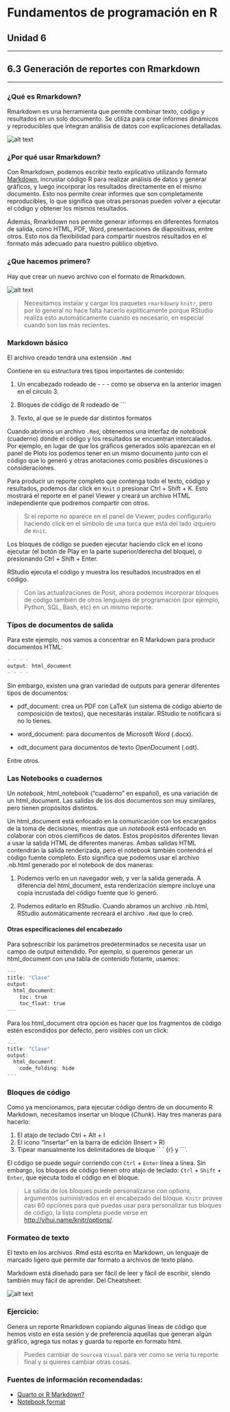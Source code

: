 
# Fundamentos de programación en R

## Unidad 6

---

## 6.3 Generación de reportes con Rmarkdown

---

### ¿Qué es Rmarkdown?

Rmarkdown es una herramienta que permite combinar texto, código y resultados en un solo documento. Se utiliza para crear informes dinámicos y reproducibles que integran análisis de datos con explicaciones detalladas.

![alt text](imagen_6_3_1.png)

### ¿Por qué usar Rmarkdown?

Con Rmarkdown, podemos escribir texto explicativo utilizando formato [Markdown](https://markdown.es/), incrustar código R para realizar análisis de datos y generar gráficos, y luego incorporar los resultados directamente en el mismo documento. Esto nos permite crear informes que son completamente reproducibles, lo que significa que otras personas pueden volver a ejecutar el código y obtener los mismos resultados.

Además, Rmarkdown nos permite generar informes en diferentes formatos de salida, como HTML, PDF, Word, presentaciones de diapositivas, entre otros. Esto nos da flexibilidad para compartir nuestros resultados en el formato más adecuado para nuestro público objetivo.

### ¿Que hacemos primero?

Hay que crear un nuevo archivo con el formato de Rmarkdown. 

![alt text](imagen_6_3_2.png)

> Necesitamos instalar y cargar los paquetes `rmarkdown`y `knitr`, pero por lo general no hace falta hacerlo explíticamente porque RStudio realiza esto automáticamente cuando es necesario, en especial cuando son las más recientes.

### Markdown básico

El archivo creado tendrá una extensión `.Rmd`

Contiene en su estructura tres tipos importantes de contenido:

1. Un encabezado rodeado de - - - como se observa en la anterior imagen en el círculo 3. 

2. Bloques de código de R rodeado de ``` 

3. Texto, al que se le puede dar distintos formatos

Cuando abrimos un archivo `.Rmd`, obtenemos una interfaz de _notebook_ (cuaderno) donde el código y los resultados se encuentran intercalados. Por ejemplo, en lugar de que los gráficos generados sólo aparezcan en el panel de Plots los podemos tener en un mismo documento junto con el código que lo generó y otras anotaciones como posibles discusiones o consideraciones.

Para producir un reporte completo que contenga todo el texto, código y resultados, podemos dar click en `Knit` o presionar Ctrl + Shift + K. Esto mostrará el reporte en el panel Viewer y creará un archivo HTML independiente que podremos compartir con otros.

> Si el reporte no aparece en el panel de Viewer, pudes configurarlo haciendo click en el símbolo de una turca que esta del lado izquiero de `Knit`.

Los bloques de código se pueden ejecutar haciendo click en el ícono ejecutar (el botón de Play en la parte superior/derecha del bloque), o presionando Ctrl + Shift + Enter. 

RStudio ejecuta el código y muestra los resultados incustrados en el código.

> Con las actualizaciones de Posit, ahora podemos incorporar bloques de código también de otros lenguajes de programación (por ejemplo, Python, SQL, Bash, etc) en un mismo reporte.

### Tipos de documentos de salida

Para este ejemplo, nos vamos a concentrar en R Markdown para producir documentos HTML:

 ```R
- - - -
output: html_document
- - - -
```

Sin embargo, existen una gran variedad de outputs para generar diferentes tipos de documentos:

- pdf_document: crea un PDF con LaTeX (un sistema de código abierto de composición de textos), que necesitarás instalar. RStudio te notificará si no lo tienes.

- word_document: para documentos de Microsoft Word (.docx).

- odt_document para documentos de texto OpenDocument (.odt).

Entre otros.

### Las Notebooks o cuadernos

Un _notebook_, html_notebook (“cuaderno” en español), es una variación de un html_document. Las salidas de los dos documentos son muy similares, pero tienen propósitos distintos. 

Un html_document está enfocado en la comunicación con los encargados de la toma de decisiones, mientras que un _notebook_ está enfocado en colaborar con otros científicos de datos. Estos propósitos diferentes llevan a usar la salida HTML de diferentes maneras. Ambas salidas HTML contendrán la salida renderizada, pero el notebook también contendrá el código fuente completo. Esto significa que podemos usar el archivo .nb.html generado por el notebook de dos maneras:

1. Podemos verlo en un navegador web, y ver la salida generada. A diferencia del html_document, esta renderización siempre incluye una copia incrustada del código fuente que lo generó.

2. Podemos editarlo en RStudio. Cuando abramos un archivo .nb.html, RStudio automáticamente recreará el archivo `.Rmd` que lo creó.

#### Otras especificaciones del encabezado

Para sobrescribir los parámetros predeterminados se necesita usar un campo de output extendido. Por ejemplo, si queremos generar un html_document con una tabla de contenido flotante, usamos:

```R
---
title: "Clase"
output:
  html_document:
    toc: true
    toc_float: true
---
```

Para los html_document otra opción es hacer que los fragmentos de código estén escondidos por defecto, pero visibles con un click:

```R
---
title: "Clase"
output:
  html_document:
    code_folding: hide
---
```

### Bloques de código

Como ya mencionamos, para ejecutar código dentro de un documento R Markdown, necesitamos insertar un bloque (_Chunk_). Hay tres maneras para hacerlo:

1. El atajo de teclado Ctrl + Alt + I
2. El icono “Insertar” en la barra de edición (Insert > R)
3. Tipear manualmente los delimitadores de bloque `` ` {r} y ```.

El código se puede seguir corriendo con `Ctrl` + `Enter` línea a línea. Sin embargo, los bloques de código tienen otro atajo de teclado: `Ctrl` + `Shift` + `Enter`, que ejecuta todo el código en el bloque.

> La salida de los bloques puede personalizarse con _options_, argumentos suministrados en el encabezado del bloque. `Knitr` provee casi 60 opciones para que puedas usar para personalizar tus bloques de código, la lista completa puede verse en http://yihui.name/knitr/options/.

### Formateo de texto

El texto en los archivos .Rmd está escrita en Markdown, un lenguaje de marcado ligero que permite dar formato a archivos de texto plano. 

Markdown está diseñado para ser fácil de leer y fácil de escribir, siendo también muy fácil de aprender. Del Cheatsheet:

![alt text](imagen_6_3_3.png)

### Ejercicio:

Genera un reporte Rmarkdown copiando algunas líneas de código que hemos visto en esta sesión y de preferencia aquellas que generan algún gráfico, agrega tus notas y guarda tu reporte en formato html.

> Puedes cambiar de `Source`a `Visual` para ver como se vería tu reporte final y si quieres cambiar otras cosas.


### Fuentes de información recomendadas:

- [Quarto or R Markdown?](https://www.jumpingrivers.com/blog/quarto-rmarkdown-comparison/)
- [Notebook format](https://bookdown.org/yihui/rmarkdown/notebook.html)